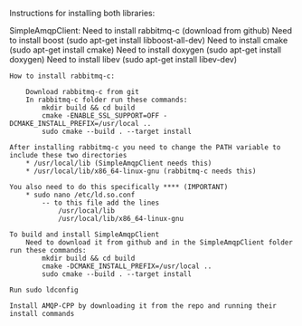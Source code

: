Instructions for installing both libraries:


SimpleAmqpClient:
    Need to install rabbitmq-c (download from github)
    Need to install boost (sudo apt-get install libboost-all-dev)
    Need to install cmake (sudo apt-get install cmake)
    Need to install doxygen (sudo apt-get install doxygen)
    Need to install libev (sudo apt-get install libev-dev)

    How to install rabbitmq-c:

        Download rabbitmq-c from git
        In rabbitmq-c folder run these commands:
            mkdir build && cd build
            cmake -ENABLE_SSL_SUPPORT=OFF -DCMAKE_INSTALL_PREFIX=/usr/local ..
            sudo cmake --build . --target install

    After installing rabbitmq-c you need to change the PATH variable to include these two directories
        * /usr/local/lib (SimpleAmqpClient needs this)
        * /usr/local/lib/x86_64-linux-gnu (rabbitmq-c needs this)

    You also need to do this specifically **** (IMPORTANT)
        * sudo nano /etc/ld.so.conf
            -- to this file add the lines
                /usr/local/lib
                /usr/local/lib/x86_64-linux-gnu

    To build and install SimpleAmqpClient
        Need to download it from github and in the SimpleAmqpClient folder run these commands:
            mkdir build && cd build
            cmake -DCMAKE_INSTALL_PREFIX=/usr/local ..
            sudo cmake --build . --target install

    Run sudo ldconfig 

    Install AMQP-CPP by downloading it from the repo and running their install commands
